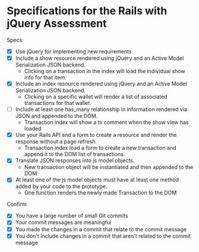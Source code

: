 # Specifications for the Rails with jQuery Assessment

Specs:
- [x] Use jQuery for implementing new requirements
- [x] Include a show resource rendered using jQuery and an Active Model Serialization JSON backend.
  - Clicking on a transaction in the index will load the individual show info for that item.
- [x] Include an index resource rendered using jQuery and an Active Model Serialization JSON backend.
  - Clicking on a specific wallet will render a list of associated transactions for that wallet.
- [ ] Include at least one has_many relationship in information rendered via JSON and appended to the DOM.
  - Transaction index will show a tx comment when the show view has loaded
- [x] Use your Rails API and a form to create a resource and render the response without a page refresh.
  - Transaction index load a form to create a new transaction and append it to the DOM list of transactions.
- [x] Translate JSON responses into js model objects.
  - New transaction object will be instantiated and then appended to the DOM
- [x] At least one of the js model objects must have at least one method added by your code to the prototype.
  - One function renders the newly made Transaction to the DOM

Confirm
- [x] You have a large number of small Git commits
- [x] Your commit messages are meaningful
- [x] You made the changes in a commit that relate to the commit message
- [x] You don't include changes in a commit that aren't related to the commit message